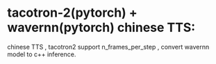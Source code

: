 # tacotron-2(pytorch) + wavernn(pytorch) chinese TTS:  
  
chinese TTS , tacotron2 support n_frames_per_step , convert wavernn model to c++ inference.

  
